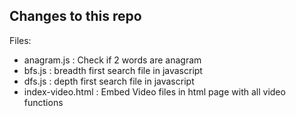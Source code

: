 ## Changes to this repo

Files:

<ul>
<li> anagram.js  : Check if 2 words are anagram</li>
<li> bfs.js  : breadth first search file in javascript </li>
<li> dfs.js  : depth first search file in javascript</li>
<li> index-video.html  : Embed Video files in html page with all video functions</li>
</ul>
